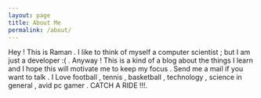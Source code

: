 ```yaml
---
layout: page
title: About Me
permalink: /about/
---
```


Hey ! This is Raman . I like to think of myself a computer scientist ; but I am just a developer :( . Anyway ! This is a kind of a blog about the things I learn and I hope this will motivate me to keep my focus . Send me a mail if you want to talk . I Love football , tennis , basketball , technology , science in general , avid pc gamer . CATCH A RIDE !!!.
